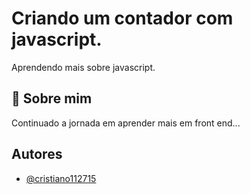 # Criando um contador com javascript.

Aprendendo mais sobre javascript.

## 🚀 Sobre mim
Continuado a jornada em aprender mais em front end...


## Autores

- [@cristiano112715](https://www.github.com/cristiano112715)
